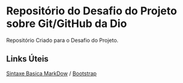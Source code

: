 # Repositório do Desafio do Projeto sobre Git/GitHub da Dio
Repositório Criado para o Desafio do Projeto.

## Links  Úteis
[Sintaxe Basica MarkDow](https://www.markdownguide.org/getting-started/) /
[Bootstrap](https://getbootstrap.com/docs/4.0/components/carousel/)



